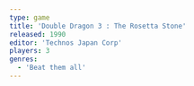 ```yaml
---
type: game
title: 'Double Dragon 3 : The Rosetta Stone'
released: 1990
editor: 'Technos Japan Corp'
players: 3
genres:
  - 'Beat them all'
---
```

